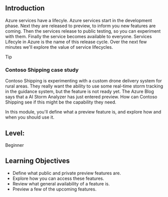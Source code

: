 ## Introduction

Azure services have a lifecyle.  Azure services start in the development phase. Next they are released to preview, to inform you new features are coming. Then the services release to public testing, so you can experiment with them.  Finally the service becomes available to everyone.  Services Lifecyle in Azure is the name of this release cycle.  Over the next few minutes we'll explore the value of service lifecycles.

> [!Tip]
> ### Contoso Shipping case study
>
> Contoso Shipping is experimenting with a custom drone delivery system for rural areas.  They really want the ability to use some real-time storm tracking in the guidance system, but the feature is not ready yet.  The Azure Blog says that a AI Storm Analyzer has just entered preview.  How can Contoso Shipping see if this might be the capability they need.

In this module, you'll define what a preview feature is, and explore how and when you should use it.

## Level: 

Beginner

## Learning Objectives

+ Define what public and private preview features are.
+ Explore how you can access these features.
+ Review what general availability of a feature is.
+ Preview a few of the upcoming features.
